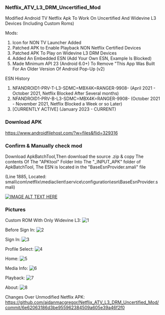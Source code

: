 ### Netflix_ATV_L3_DRM_Uncertified_Mod

Modified Android TV Netflix Apk To Work On Uncertified And Widevine L3 Devices (Including Custom Roms)

Mods:
1. Icon for NON TV Launcher Added
2. Patched APK to Enable Playback NON Netflix Certified Devices
3. Patched APK To Play on Widevine L3 DRM Devices
4. Added An Embedded ESN (Add Your Own ESN, Example Is Blocked)
5. Made Minimum API 23 (Android 6.0+) To Remove "This App Was Built For An Older Version Of Android Pop-Up (v2)

ESN History
1. NFANDROID1-PRV-T-L3-SDMC=MBX4K=RANGER-9908-
(April 2021 - October 2021, Netflix Blocked After Several months)
2. NFANDROID1-PRV-B-L3-SDMC=MBX4K=RANGER-9908-
(October 2021 - November 2021, Netflix Blocked a Week or so Later)
3. [CURRENTLY ACTIVE]
(January 2023 - CURRENT)

### Download APK
https://www.androidfilehost.com/?w=files&flid=329316

### Confirm & Manually check mod
Download ApkBatchTool,Then download the source .zip & copy The contents Of The "APKtool" Folder Into The "_INPUT_APK" folder of ApkBatchTool, The ESN is located in the "BaseEsnProvider.smali" file

(Line 1885, Located: smali\com\netflix\mediaclient\service\configuration\esn\BaseEsnProvider.smali)

[![IMAGE ALT TEXT HERE](https://img.youtube.com/vi/ir3SWhDPqwE/0.jpg)](https://www.youtube.com/watch?v=ir3SWhDPqwE)


### Pictures
Custom ROM With Only Widevine L3:
![1](https://user-images.githubusercontent.com/11254983/211722379-8352ca30-fefb-4cc1-9a78-8597bfc5efe5.png)

Before Sign In:
![2](https://user-images.githubusercontent.com/11254983/211722405-c51b1b94-7fcf-45eb-853d-56c9252e8d7b.png)

Sign In:
![3](https://user-images.githubusercontent.com/11254983/211722451-c4e464c4-618b-4bcf-b14f-05972171bfa5.png)

Profile Select:
![4](https://user-images.githubusercontent.com/11254983/211722472-118b476c-9021-4d15-bd38-3c5d166aed70.png)

Home:
![5](https://user-images.githubusercontent.com/11254983/211722556-84a33dc6-92d9-4c6e-8617-b2daa1085d64.png)

Media Info:
![6](https://user-images.githubusercontent.com/11254983/211722582-17ec08b0-1938-4f19-a56f-853175eae3ed.png)

Playback:
![7](https://user-images.githubusercontent.com/11254983/211722635-eeb2513e-b55f-4a57-b998-5a112a68c37e.jpg)

About:
![8](https://user-images.githubusercontent.com/11254983/211722957-e860dc83-86df-4777-a01e-d48c7466b0b4.png)

Changes Over Unmodified Netflix APK:
https://github.com/aidanmacgregor/Netflix_ATV_L3_DRM_Uncertified_Mod/commit/6e62063186d3be955962384509a605e39a46f2f0
